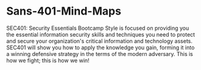 # Sans-401-Mind-Maps

SEC401: Security Essentials Bootcamp Style is focused on providing you the essential information security skills and techniques you need to protect and secure your organization's critical information and technology assets. SEC401 will show you how to apply the knowledge you gain, forming it into a winning defensive strategy in the terms of the modern adversary. This is how we fight; this is how we win!
